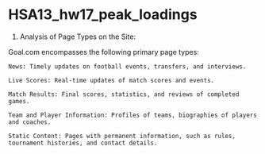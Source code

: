 # HSA13_hw17_peak_loadings

1. Analysis of Page Types on the Site:

Goal.com encompasses the following primary page types:

    News: Timely updates on football events, transfers, and interviews.​

    Live Scores: Real-time updates of match scores and events.​

    Match Results: Final scores, statistics, and reviews of completed games.​

    Team and Player Information: Profiles of teams, biographies of players and coaches.​

    Static Content: Pages with permanent information, such as rules, tournament histories, and contact details.
